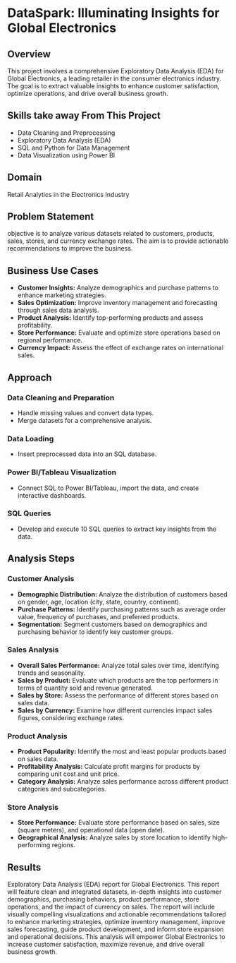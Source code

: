 # DataSpark: Illuminating Insights for Global Electronics

## Overview
This project involves a comprehensive Exploratory Data Analysis (EDA) for Global Electronics, a leading retailer in the consumer electronics industry. The goal is to extract valuable insights to enhance customer satisfaction, optimize operations, and drive overall business growth.

## Skills take away From This Project
- Data Cleaning and Preprocessing
- Exploratory Data Analysis (EDA)
- SQL and Python for Data Management
- Data Visualization using Power BI

## Domain
Retail Analytics in the Electronics Industry

## Problem Statement
objective is to analyze various datasets related to customers, products, sales, stores, and currency exchange rates. The aim is to provide actionable recommendations to improve the business.

## Business Use Cases
- **Customer Insights:** Analyze demographics and purchase patterns to enhance marketing strategies.
- **Sales Optimization:** Improve inventory management and forecasting through sales data analysis.
- **Product Analysis:** Identify top-performing products and assess profitability.
- **Store Performance:** Evaluate and optimize store operations based on regional performance.
- **Currency Impact:** Assess the effect of exchange rates on international sales.

## Approach

### Data Cleaning and Preparation
- Handle missing values and convert data types.
- Merge datasets for a comprehensive analysis.

### Data Loading
- Insert preprocessed data into an SQL database.

### Power BI/Tableau Visualization
- Connect SQL to Power BI/Tableau, import the data, and create interactive dashboards.

### SQL Queries
- Develop and execute 10 SQL queries to extract key insights from the data.

## Analysis Steps

### Customer Analysis
- **Demographic Distribution:** Analyze the distribution of customers based on gender, age, location (city, state, country, continent).
- **Purchase Patterns:** Identify purchasing patterns such as average order value, frequency of purchases, and preferred products.
- **Segmentation:** Segment customers based on demographics and purchasing behavior to identify key customer groups.

### Sales Analysis
- **Overall Sales Performance:** Analyze total sales over time, identifying trends and seasonality.
- **Sales by Product:** Evaluate which products are the top performers in terms of quantity sold and revenue generated.
- **Sales by Store:** Assess the performance of different stores based on sales data.
- **Sales by Currency:** Examine how different currencies impact sales figures, considering exchange rates.

### Product Analysis
- **Product Popularity:** Identify the most and least popular products based on sales data.
- **Profitability Analysis:** Calculate profit margins for products by comparing unit cost and unit price.
- **Category Analysis:** Analyze sales performance across different product categories and subcategories.

### Store Analysis
- **Store Performance:** Evaluate store performance based on sales, size (square meters), and operational data (open date).
- **Geographical Analysis:** Analyze sales by store location to identify high-performing regions.

## Results
Exploratory Data Analysis (EDA) report for Global Electronics. This report will feature clean and integrated datasets, in-depth insights into customer demographics, purchasing behaviors, product performance, store operations, and the impact of currency on sales. The report will include visually compelling visualizations and actionable recommendations tailored to enhance marketing strategies, optimize inventory management, improve sales forecasting, guide product development, and inform store expansion and operational decisions. This analysis will empower Global Electronics to increase customer satisfaction, maximize revenue, and drive overall business growth.
